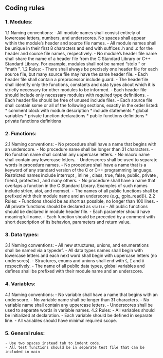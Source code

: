 ## Coding rules

### 1. Modules:
1.1 Naming conventions:
    - All module names shall consist entirely of lowercase letters,
      numbers, and underscores. No spaces shall appear within the
      module’s header and source file names.
    - All module names shall be unique in their first 8 characters and end with
      suffices .h and .c for the header and source file names, respectively.
    - No module’s header file name shall share the name of a header file
      from the C Standard Library or C++ Standard Library. For example,
      modules shall not be named “stdio ” or “math ”.
1.2 Rules:
    - There shall always be precisely one header file for each source file,
      but many source file may have the same header file.
    - Each header file shall contain a preprocessor include guard.
    - The headerfile shall identify only the functions, constants and data types
      about which it is strictly necessary for other modules to be informed.
    - Each header file should include only necessary modules with required type definitions.
    - Each header file should be free of unused include files.
    - Each source file shall contain some or all of the following sections,
      exactly in the order listed:
      * comment block with module description
      * include statements
      * global variables
      * private function declarations
      * public functions definitions
      * private functions definitions

### 2. Functions:
2.1 Naming conventions:
    - No procedure shall have a name that begins with an underscore.
    - No procedure name shall be longer than 31 characters.
    - No function name shall contain any uppercase letters.
    - No macro name shall contain any lowercase letters.
    - Underscores shall be used to separate words in procedure names.
    - No procedure shall have a name that is a keyword of any standard
      version of the C or C++ programming language. Restricted names
      include interrupt , inline , class, true, false, public, private ,
      friend, protected , and many others.
    - No procedure shall have a name that overlaps a function in the C
      Standard Library. Examples of such names include strlen, atoi,
      and memset.
    - The names of all public functions shall be prefixed with their module name
      and an underscore (e.g., gpio_read()).
2.2 Rules:
    - Functions should be as short as possible, no longer than 100 lines.
    - All private functions should be declared as `static`
    - All public functions should be declared in module header file.
    - Each parameter should have meaningfull name.
    - Each function should be preceded by a comment with short description
      of its behavion, parameters and return value.

### 3. Data types:
3.1 Naming conventions:
    - All new structures, unions, and enumerations shall be named via a typedef.
    - All data types names shall begin with lowercase letters and each next word
      shall begin with uppercase letters (no undersores).
    - Structures, enums and unions shall end with `S`, `E` and `U` respectively.
    - The name of all public data types, global variables and defines shall be
      prefixed with their module name and an underscore.

### 4. Variables:
4.1 Naming conventions:
    - No variable shall have a name that begins with an underscore.
    - No variable name shall be longer than 31 characters.
    - No variable name shall contain any uppercase letters.
    - Underscores shall be used to separate words in variable names.
4.2 Rules:
    - All variables should be initialized at declaration.
    - Each variable should be defined in separate line.
    - All variables should have minimal required scope.

### 5. General rules:
    - Use two spaces instead tab to indent code.
    - All test functions should be in separate test file that can be included in main